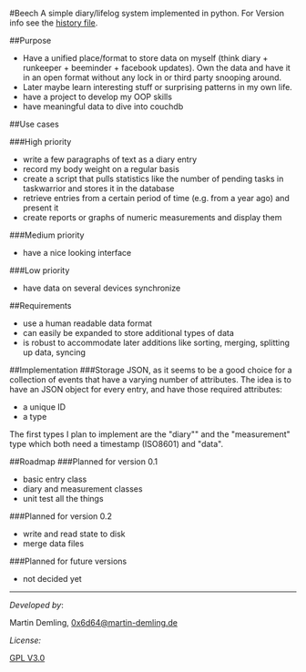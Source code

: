 #Beech
A simple diary/lifelog system implemented in python. For Version info see the [history file](HISTORY.md).

##Purpose
- Have a unified place/format to store data on myself (think diary + runkeeper + beeminder + facebook updates). Own the data and have it in an open format without any lock in or third party snooping around.
- Later maybe learn interesting stuff or surprising patterns in my own life.
- have a project to develop my OOP skills
- have meaningful data to dive into couchdb

##Use cases

###High priority
- write a few paragraphs of text as a diary entry
- record my body weight on a regular basis
- create a script that pulls statistics like the number of pending tasks in taskwarrior and stores it in the database
- retrieve entries from a certain period of time (e.g. from a year ago) and present it
- create reports or graphs of numeric measurements and display them

###Medium priority
- have a nice looking interface

###Low priority
- have data on several devices synchronize

##Requirements
- use a human readable data format
- can easily be expanded to store additional types of data
- is robust to accommodate later additions like sorting, merging, splitting up data, syncing

##Implementation
###Storage
JSON, as it seems to be a good choice for a collection of events that have a varying number of attributes. The idea is to have an JSON object for every entry, and have those required attributes:

- a unique ID
- a type

The first types I plan to implement are the "diary"" and the "measurement" type which both need a timestamp (ISO8601) and "data".

##Roadmap
###Planned for version 0.1
- basic entry class
- diary and measurement classes
- unit test all the things

###Planned for version 0.2
- write and read state to disk
- merge data files

###Planned for future versions
- not decided yet 

--------
*Developed by*:

Martin Demling, 0x6d64@martin-demling.de  

*License:*

[GPL V3.0](http://www.gnu.org/licenses/gpl-3.0.html)

